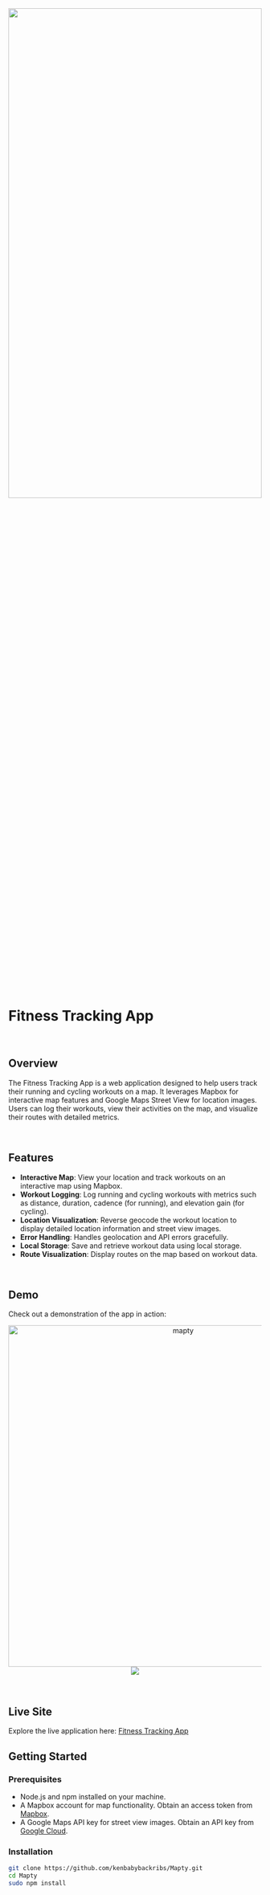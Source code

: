 <img src="https://github.com/user-attachments/assets/31cd7cd7-3d9a-4f08-a2b1-6d8d1a227db0" width="100%" height="50%">


# Fitness Tracking App

<br>

## Overview

The Fitness Tracking App is a web application designed to help users track their running and cycling workouts on a map. It leverages Mapbox for interactive map features and Google Maps Street View for location images. Users can log their workouts, view their activities on the map, and visualize their routes with detailed metrics.

<br>

## Features

- **Interactive Map**: View your location and track workouts on an interactive map using Mapbox.
- **Workout Logging**: Log running and cycling workouts with metrics such as distance, duration, cadence (for running), and elevation gain (for cycling).
- **Location Visualization**: Reverse geocode the workout location to display detailed location information and street view images.
- **Error Handling**: Handles geolocation and API errors gracefully.
- **Local Storage**: Save and retrieve workout data using local storage.
- **Route Visualization**: Display routes on the map based on workout data.

<br>

## Demo

Check out a demonstration of the app in action:
<p align="center">
   <img align="center" src="https://github.com/user-attachments/assets/622535b7-bfa4-42cd-9174-989512ac3208" width="680" alt="mapty">
   <img src="https://github.com/user-attachments/assets/dc4f9431-5140-4e7b-822c-c58c4d79b58b">
</p>

<br>


## Live Site

Explore the live application here: [Fitness Tracking App](https://mapty-v3.netlify.app/)

## Getting Started

### Prerequisites

- Node.js and npm installed on your machine.
- A Mapbox account for map functionality. Obtain an access token from [Mapbox](https://www.mapbox.com/).
- A Google Maps API key for street view images. Obtain an API key from [Google Cloud](https://cloud.google.com/maps-platform).

### Installation

   ```bash
   git clone https://github.com/kenbabybackribs/Mapty.git
   cd Mapty
   sudo npm install
   
